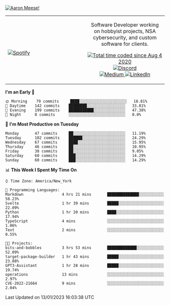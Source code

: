 [![Aaron Meese!](https://user-images.githubusercontent.com/17814535/88975338-a2aabf00-d27f-11ea-963f-8a19608716b4.png)](https://github.com/ajmeese7/readme-ascii "README ASCII")

<!-- Modified from project here: https://github.com/novatorem/novatorem -->
<table width="100%">
  <tr>
  <td width="50%">

&nbsp; <br> [![Spotify](https://ajmeese7.vercel.app/api/spotify)](https://open.spotify.com/user/ajmeese)

  </td>
  <td width="50%">
    <p align="center">
    Software Developer working on hobbyist projects, NSA cybersecurity, and custom software for clients.
    </p>
    <p align="center">
      <a href="https://wakatime.com/@f726891d-3b02-46cd-9b60-e8c59f9e2b14">
        <img src="https://wakatime.com/badge/user/f726891d-3b02-46cd-9b60-e8c59f9e2b14.svg" alt="Total time coded since Aug 4 2020" title="WakaTime" />
      </a>
      <a href="http://link.aaronmeese.com/discord">
        <img src="https://img.shields.io/badge/discord-ajmeese7%234835-369?style=flat-square&logo=discord&logoColor=white&color=purple" alt="Discord" title="Discord">
      </a>
      <br />
      <a href="https://link.aaronmeese.com/medium">
        <img src="https://img.shields.io/badge/medium-ajmeese7-1DB954?style=flat-square&logo=medium&logoColor=white" alt="Medium" title="Medium">
      </a>
      <a href="https://link.aaronmeese.com/linkedin">
        <img src="https://img.shields.io/badge/linkedIn-aaronmeese-1DB954?style=flat-square&logo=linkedin&logoColor=white&color=blue" alt="LinkedIn" title="LinkedIn">
      </a>
    </p>
  </td>

</table>

[//]: <> (The `&nbsp;` is to have Aphelion take up more space)

<!--START_SECTION:waka-->
**I'm an Early 🐤** 

```text
🌞 Morning    79 commits     ████░░░░░░░░░░░░░░░░░░░░░   18.81% 
🌆 Daytime    142 commits    ████████░░░░░░░░░░░░░░░░░   33.81% 
🌃 Evening    199 commits    ███████████░░░░░░░░░░░░░░   47.38% 
🌙 Night      0 commits      ░░░░░░░░░░░░░░░░░░░░░░░░░   0.0%

```
📅 **I'm Most Productive on Tuesday** 

```text
Monday       47 commits     ██░░░░░░░░░░░░░░░░░░░░░░░   11.19% 
Tuesday      102 commits    ██████░░░░░░░░░░░░░░░░░░░   24.29% 
Wednesday    67 commits     ████░░░░░░░░░░░░░░░░░░░░░   15.95% 
Thursday     46 commits     ██░░░░░░░░░░░░░░░░░░░░░░░   10.95% 
Friday       38 commits     ██░░░░░░░░░░░░░░░░░░░░░░░   9.05% 
Saturday     60 commits     ███░░░░░░░░░░░░░░░░░░░░░░   14.29% 
Sunday       60 commits     ███░░░░░░░░░░░░░░░░░░░░░░   14.29%

```


📊 **This Week I Spent My Time On** 

```text
⌚︎ Time Zone: America/New_York

💬 Programming Languages: 
Markdown                 4 hrs 21 mins       ██████████████░░░░░░░░░░░   58.23% 
Svelte                   1 hr 39 mins        █████░░░░░░░░░░░░░░░░░░░░   22.09% 
Python                   1 hr 20 mins        ████░░░░░░░░░░░░░░░░░░░░░   17.94% 
TypeScript               4 mins              ░░░░░░░░░░░░░░░░░░░░░░░░░   1.06% 
Text                     2 mins              ░░░░░░░░░░░░░░░░░░░░░░░░░   0.55%

🐱‍💻 Projects: 
bits-and-bobbles         3 hrs 53 mins       █████████████░░░░░░░░░░░░   52.09% 
target-package-builder   1 hr 43 mins        █████░░░░░░░░░░░░░░░░░░░░   23.08% 
GPT3-Assistant           1 hr 28 mins        █████░░░░░░░░░░░░░░░░░░░░   19.74% 
operations               13 mins             ░░░░░░░░░░░░░░░░░░░░░░░░░   2.97% 
CVE-2022-21664           9 mins              ░░░░░░░░░░░░░░░░░░░░░░░░░   2.04%

```


 Last Updated on 13/01/2023 16:03:38 UTC
<!--END_SECTION:waka-->
